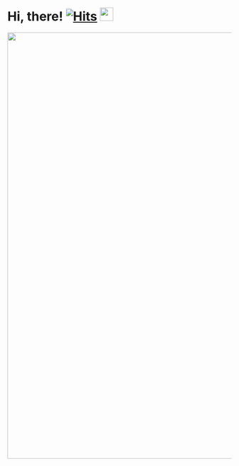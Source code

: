 # Hi, there! [![Hits](https://hits.seeyoufarm.com/api/count/incr/badge.svg?url=https%3A%2F%2Fgithub.com%2Feastk1te%2Fhit-counter&count_bg=%2379C83D&title_bg=%23555555&icon=tinder.svg&icon_color=%23D0D0D0&title=hits&edge_flat=false)](https://hits.seeyoufarm.com) <img src="https://media.giphy.com/media/hvRJCLFzcasrR4ia7z/giphy.gif" width="30px">

<!-- https://media3.giphy.com/media/1tTeNNilc8XAdlZTdV/giphy.gif -->

<div align='center' style="display: flex; flex-wrap: wrap; align-items: stretch;">
    <img style="flex-grow: 1; width: 100vw;" src="https://media.giphy.com/media/bcKmIWkUMCjVm/giphy.gif" alt="">
</div>